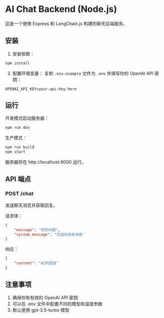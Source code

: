 # AI Chat Backend (Node.js)

这是一个使用 Express 和 LangChain.js 构建的聊天后端服务。

## 安装

1. 安装依赖：
```bash
npm install
```

2. 配置环境变量：
复制 `.env.example` 文件为 `.env` 并填写你的 OpenAI API 密钥：
```
OPENAI_API_KEY=your-api-key-here
```

## 运行

开发模式启动服务器：
```bash
npm run dev
```

生产模式：
```bash
npm run build
npm start
```

服务器将在 http://localhost:8000 运行。

## API 端点

### POST /chat
发送聊天消息并获取回复。

请求体：
```json
{
    "message": "你的问题",
    "system_message": "可选的系统消息"
}
```

响应：
```json
{
    "content": "AI的回复"
}
```

## 注意事项

1. 确保你有有效的 OpenAI API 密钥
2. 可以在 .env 文件中配置不同的模型和温度参数
3. 默认使用 gpt-3.5-turbo 模型
